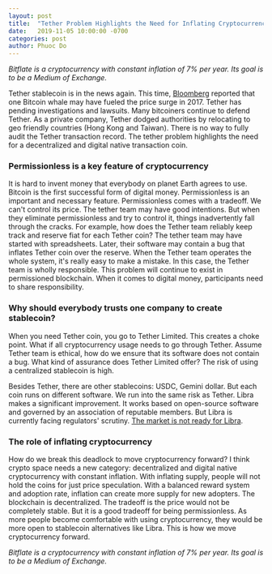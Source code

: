 ```yaml
---
layout: post
title:  "Tether Problem Highlights the Need for Inflating Cryptocurrency"
date:   2019-11-05 10:00:00 -0700
categories: post
author: Phuoc Do
---
```


*Bitflate is a cryptocurrency with constant inflation of 7% per year. Its goal is to be a Medium of Exchange.*

Tether stablecoin is in the news again. This time, [Bloomberg](https://www.bloomberg.com/news/articles/2019-11-04/lone-bitcoin-whale-likely-fueled-2017-price-surge-study-says) reported that one Bitcoin whale may have fueled the price surge in 2017. Tether has pending investigations and lawsuits. Many bitcoiners continue to defend Tether. As a private company, Tether dodged authorities by relocating to geo friendly countries (Hong Kong and Taiwan). There is no way to fully audit the Tether transaction record. The tether problem highlights the need for a decentralized and digital native transaction coin.

### Permissionless is a key feature of cryptocurrency

It is hard to invent money that everybody on planet Earth agrees to use. Bitcoin is the first successful form of digital money. Permissionless is an important and necessary feature. Permissionless comes with a tradeoff. We can't control its price. The tether team may have good intentions. But when they eliminate permissionless and try to control it, things inadvertently fall through the cracks. For example, how does the Tether team reliably keep track and reserve fiat for each Tether coin? The tether team may have started with spreadsheets. Later, their software may contain a bug that inflates Tether coin over the reserve. When the Tether team operates the whole system, it's really easy to make a mistake. In this case, the Tether team is wholly responsible. This problem will continue to exist in permissioned blockchain. When it comes to digital money, participants need to share responsibility.

### Why should everybody trusts one company to create stablecoin?

When you need Tether coin, you go to Tether Limited. This creates a choke point. What if all cryptocurrency usage needs to go through Tether. Assume Tether team is ethical, how do we ensure that its software does not contain a bug. What kind of assurance does Tether Limited offer? The risk of using a centralized stablecoin is high.

Besides Tether, there are other stablecoins: USDC, Gemini dollar. But each coin runs on different software. We run into the same risk as Tether. Libra makes a significant improvement. It works based on open-source software and governed by an association of reputable members. But Libra is currently facing regulators' scrutiny. [The market is not ready for Libra](https://bitflate.org/post/2019/10/25/market-is-not-ready-for-libra.html).

### The role of inflating cryptocurrency

How do we break this deadlock to move cryptocurrency forward? I think crypto space needs a new category: decentralized and digital native cryptocurrency with constant inflation. With inflating supply, people will not hold the coins for just price speculation. With a balanced reward system and adoption rate, inflation can create more supply for new adopters. The blockchain is decentralized. The tradeoff is the price would not be completely stable. But it is a good tradeoff for being permissionless. As more people become comfortable with using cryptocurrency, they would be more open to stablecoin alternatives like Libra. This is how we move cryptocurrency forward.

*Bitflate is a cryptocurrency with constant inflation of 7% per year. Its goal is to be a Medium of Exchange.*